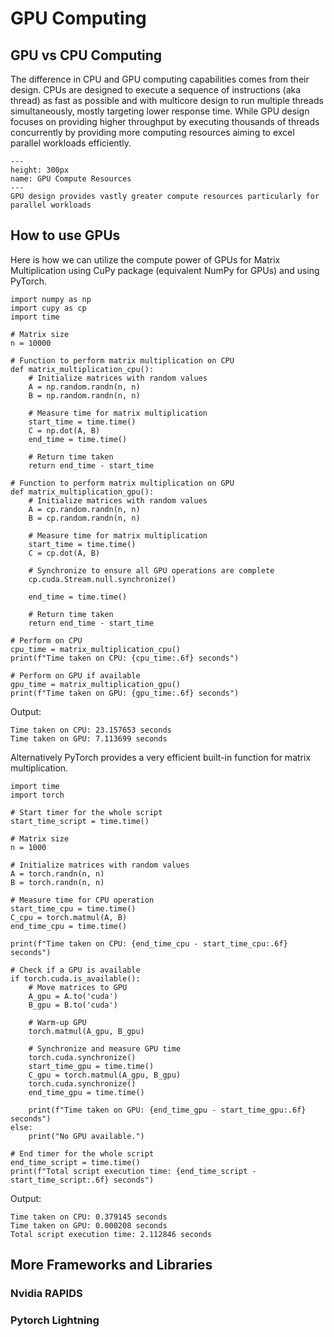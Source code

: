 # GPU Computing

## GPU vs CPU Computing
The difference in CPU and GPU computing capabilities comes from their design. CPUs are designed to execute a sequence of instructions (aka thread) as fast as possible and with multicore design to run multiple threads simultaneously, mostly targeting lower response time. While GPU design focuses on providing higher throughput by executing thousands of threads concurrently by providing more computing resources aiming to excel parallel workloads efficiently.
```{figure} figures/png/gpu_vs_cpu.png
---
height: 300px
name: GPU Compute Resources
---
GPU design provides vastly greater compute resources particularly for parallel workloads
```

## How to use GPUs
Here is how we can utilize the compute power of GPUs for Matrix Multiplication using CuPy package (equivalent NumPy for GPUs) and using PyTorch.

```{code}
import numpy as np
import cupy as cp
import time

# Matrix size
n = 10000

# Function to perform matrix multiplication on CPU
def matrix_multiplication_cpu():
    # Initialize matrices with random values
    A = np.random.randn(n, n)
    B = np.random.randn(n, n)

    # Measure time for matrix multiplication
    start_time = time.time()
    C = np.dot(A, B)
    end_time = time.time()

    # Return time taken
    return end_time - start_time

# Function to perform matrix multiplication on GPU
def matrix_multiplication_gpu():
    # Initialize matrices with random values
    A = cp.random.randn(n, n)
    B = cp.random.randn(n, n)

    # Measure time for matrix multiplication
    start_time = time.time()
    C = cp.dot(A, B)

    # Synchronize to ensure all GPU operations are complete
    cp.cuda.Stream.null.synchronize()

    end_time = time.time()

    # Return time taken
    return end_time - start_time

# Perform on CPU
cpu_time = matrix_multiplication_cpu()
print(f"Time taken on CPU: {cpu_time:.6f} seconds")

# Perform on GPU if available
gpu_time = matrix_multiplication_gpu()
print(f"Time taken on GPU: {gpu_time:.6f} seconds")
```
Output:
```console
Time taken on CPU: 23.157653 seconds
Time taken on GPU: 7.113699 seconds
```
Alternatively PyTorch provides a very efficient built-in function for matrix multiplication.
```{code}
import time
import torch

# Start timer for the whole script
start_time_script = time.time()

# Matrix size
n = 1000

# Initialize matrices with random values
A = torch.randn(n, n)
B = torch.randn(n, n)

# Measure time for CPU operation
start_time_cpu = time.time()
C_cpu = torch.matmul(A, B)
end_time_cpu = time.time()

print(f"Time taken on CPU: {end_time_cpu - start_time_cpu:.6f} seconds")

# Check if a GPU is available
if torch.cuda.is_available():
    # Move matrices to GPU
    A_gpu = A.to('cuda')
    B_gpu = B.to('cuda')
    
    # Warm-up GPU
    torch.matmul(A_gpu, B_gpu)
    
    # Synchronize and measure GPU time
    torch.cuda.synchronize()
    start_time_gpu = time.time()
    C_gpu = torch.matmul(A_gpu, B_gpu)
    torch.cuda.synchronize()
    end_time_gpu = time.time()
    
    print(f"Time taken on GPU: {end_time_gpu - start_time_gpu:.6f} seconds")
else:
    print("No GPU available.")

# End timer for the whole script
end_time_script = time.time()
print(f"Total script execution time: {end_time_script - start_time_script:.6f} seconds")
```
Output:
```console
Time taken on CPU: 0.379145 seconds
Time taken on GPU: 0.000208 seconds
Total script execution time: 2.112846 seconds
```

## More Frameworks and Libraries
### Nvidia RAPIDS

### Pytorch Lightning